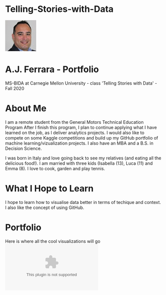# Telling-Stories-with-Data

![Test Image 1](aj_resized.jpg) 
# A.J. Ferrara - Portfolio  
MS-BIDA at Carnegie Mellon University - class 'Telling Stories with Data' - Fall 2020


# About Me
I am a remote student from the General Motors Technical Education Program
After I finish this program, I plan to continue applying what I have learned on the job, as I deliver analytics projects.
I would also like to compete on some Kaggle competitions and build up my GitHub portfolio of machine learning/vizualization projects.
I also have an MBA and a B.S. in Decision Science.

I was born in Italy and love going back to see my relatives (and eating all the delicious food!).
I am married with three kids (Isabella (13), Luca (11) and Emma (8).
I love to cook, garden and play tennis.

# What I Hope to Learn
I hope to learn how to visualise data better in terms of techique and context.  I also like the concept of using GitHub.

# Portfolio
Here is where all the cool visualizations will go
![Assignment 1](aferrara_assignment_1.xlsx)

